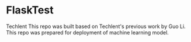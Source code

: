 # FlaskTest
Techlent
This repo was built based on Techlent's previous work by Guo Li.
This repo was prepared for deployment of machine learning model.
